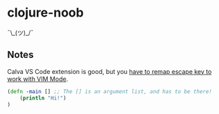 # clojure-noob

¯\\\_(ツ)\_/¯

## Notes

Calva VS Code extension is good, but you [have to remap escape key to work with VIM Mode].

```clj
(defn -main [] ;; The [] is an argument list, and has to be there!
    (println "Hi!")
)
```

[have to remap escape key to work with vim mode]: https://calva.io/vim/
